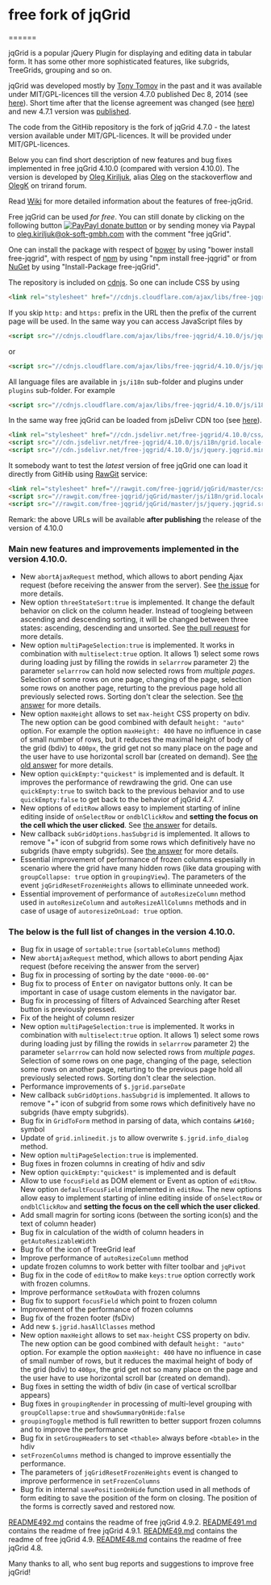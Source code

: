 # free fork of jqGrid
======

jqGrid is a popular jQuery Plugin for displaying and editing data in tabular form. It has some other more sophisticated features, like subgrids, TreeGrids, grouping and so on.

jqGrid was developed mostly by [Tony Tomov](https://github.com/tonytomov) in the past and it was available under MIT/GPL-licences till the version 4.7.0 published Dec 8, 2014 (see [here](https://github.com/tonytomov/jqGrid/tree/v4.7.0)). Short time after that the license agreement was changed (see <a href="https://github.com/tonytomov/jqGrid/commit/1b2cb55c93ee8b279f15a3faf5a2f82a98da3b4c">here</a>) and new 4.7.1 version was <a href="https://github.com/tonytomov/jqGrid/tree/v4.7.1">published</a>.

The code from the GitHib repository is the fork of jqGrid 4.7.0 - the latest version available under MIT/GPL-licences. It will be provided under MIT/GPL-licences.

Below you can find short description of new features and bug fixes implemented in free jqGrid 4.10.0 (compared with version 4.10.0). The version is developed by [Oleg Kiriljuk](https://github.com/OlegKi), alias [Oleg](http://stackoverflow.com/users/315935/oleg) on the stackoverflow and [OlegK](http://www.trirand.com/blog/?page_id=393) on trirand forum.

Read [Wiki](https://github.com/free-jqgrid/jqGrid/wiki) for more detailed information about the features of free-jqGrid.

Free jqGrid can be used *for free*. You can still donate by clicking on the following button [![PayPayl donate button](https://www.paypalobjects.com/webstatic/en_US/btn/btn_donate_pp_142x27.png)](https://www.paypal.com/cgi-bin/webscr?cmd=_s-xclick&hosted_button_id=JGTCBLQM2BYHG "Donate once-off to free jqGrid project using Paypal") or by sending money via Paypal to oleg.kiriljuk@ok-soft-gmbh.com with the comment "free jqGrid".

One can install the package with respect of [bower](http://bower.io/search/?q=free-jqgrid) by using "bower install free-jqgrid", with respect of [npm](https://www.npmjs.com/package/free-jqgrid) by using "npm install free-jqgrid" or from [NuGet](https://www.nuget.org/packages/free-jqGrid) by using "Install-Package free-jqGrid".

The repository is included on [cdnjs](https://cdnjs.com/libraries/free-jqgrid). So one can include CSS by using
```html
<link rel="stylesheet" href="//cdnjs.cloudflare.com/ajax/libs/free-jqgrid/4.10.0/css/ui.jqgrid.css">
```
If you skip `http:` and `https:` prefix in the URL then the prefix of the current page will be used. In the same way you can access JavaScript files by
```html
<script src="//cdnjs.cloudflare.com/ajax/libs/free-jqgrid/4.10.0/js/jquery.jqgrid.min.js"></script>
```
or
```html
<script src="//cdnjs.cloudflare.com/ajax/libs/free-jqgrid/4.10.0/js/jquery.jqgrid.src.js"></script>
```
All language files are available in `js/i18n` sub-folder and plugins under `plugins` sub-folder. For example
```html
<script src="//cdnjs.cloudflare.com/ajax/libs/free-jqgrid/4.10.0/js/i18n/grid.locale-de.js"></script>
```

In the same way free jqGrid can be loaded from jsDelivr CDN too (see [here](http://www.jsdelivr.com/#!free-jqgrid)). 
```html
<link rel="stylesheet" href="//cdn.jsdelivr.net/free-jqgrid/4.10.0/css/ui.jqgrid.css">
<script src="//cdn.jsdelivr.net/free-jqgrid/4.10.0/js/i18n/grid.locale-de.js"></script>
<script src="//cdn.jsdelivr.net/free-jqgrid/4.10.0/js/jquery.jqgrid.min.js"></script>
```

It somebody want to test the *latest* version of free jqGrid one can load it directly from GitHib using [RawGit](http://rawgit.com/) service:
```html
<link rel="stylesheet" href="//rawgit.com/free-jqgrid/jqGrid/master/css/ui.jqgrid.css">
<script src="//rawgit.com/free-jqgrid/jqGrid/master/js/i18n/grid.locale-de.js"></script>
<script src="//rawgit.com/free-jqgrid/jqGrid/master/js/jquery.jqgrid.src.js"></script>
```

Remark: the above URLs will be available **after publishing** the release of the version of 4.10.0

### Main new features and improvements implemented in the version 4.10.0.

* New `abortAjaxRequest` method, which allows to abort pending Ajax request (before receiving the answer from the server). See [the issue](https://github.com/free-jqgrid/jqGrid/issues/131) for more details.
* New option `threeStateSort:true` is implemented. It change the default behavior on click on the column header. Instead of toogleing between ascending and descending sorting, it will be changed between three states: ascending, descending and unsorted. See [the pull request](https://github.com/free-jqgrid/jqGrid/pull/141) for more details.
* New option `multiPageSelection:true` is implemented. It works in combination with `multiselect:true` option. It allows 1) select some rows during loading just by filling the rowids in `selarrrow` parameter 2) the parameter `selarrrow` can hold now selected rows from *multiple pages*. Selection of some rows on one page, changing of the page, selection some rows on another page, returting to the previous page hold all previously selected rows. Sorting don't clear the selection. See [the answer](http://stackoverflow.com/a/33021115/315935) for more details.
* New option `maxHeight` allows to set `max-height` CSS property on bdiv. The new option can be good combined with default `height: "auto"` option. For example the option `maxHeight: 400` have no influence in case of small number of rows, but it reduces the maximal height of body of the grid (bdiv) to `400px`, the grid get not so many place on the page and the user have to use horizontal scroll bar (created on demand). See [the old answer](http://stackoverflow.com/a/5896432/315935) for more details.
* New option `quickEmpty:"quickest"` is implemented and is default. It improves the performance of rewdrawing the grid. One can use `quickEmpty:true` to switch back to the previous behavior and to use `quickEmpty:false` to get back to the behavior of jqGrid 4.7.
* New options of `editRow` allows easy to implement starting of inline editing inside of `onSelectRow` or `ondblClickRow` and **setting the focus on the cell which the user clicked**. See [the answer](http://stackoverflow.com/a/33174711/315935) for details.
* New callback `subGridOptions.hasSubgrid` is implemented. It allows to remove "+" icon of subgrid from some rows which definitively have no subgrids (have empty subgrids). See [the answer](http://stackoverflow.com/a/32744570/315935) for more details.
* Essential improvement of performance of frozen columns espesially in scenario where the grid have many hidden rows (like data grouping with `groupCollapse: true` option in `groupingView`). The parameters of the event `jqGridResetFrozenHeights` allows to elliminate unneeded work.
* Essential improvement of performance of `autoResizeColumn` method used in `autoResizeColumn` and `autoResizeAllColumns` methods and in case of usage of `autoresizeOnLoad: true` option.

### The below is the full list of changes in the version 4.10.0.

* Bug fix in usage of `sortable:true` (`sortableColumns` method)
* New `abortAjaxRequest` method, which allows to abort pending Ajax request (before receiving the answer from the server)
* Bug fix in processing of sorting by the date `"0000-00-00"`
* Bug fix to process of <kbd>Enter</kbd> on navigator buttons only. It can be important in case of usage custom elements in the navigator bar.
* Bug fix in processing of filters of Advainced Searching after Reset button is previously pressed.
* Fix of the height of column resizer
* New option `multiPageSelection:true` is implemented. It works in combination with `multiselect:true` option. It allows 1) select some rows during loading just by filling the rowids in `selarrrow` parameter 2) the parameter `selarrrow` can hold now selected rows from *multiple pages*. Selection of some rows on one page, changing of the page, selection some rows on another page, returting to the previous page hold all previously selected rows. Sorting don't clear the selection.
* Performance improvements of `$.jgrid.parseDate`
* New callback `subGridOptions.hasSubgrid` is implemented. It allows to remove "+" icon of subgrid from some rows which definitively have no subgrids (have empty subgrids).
* Bug fix in `GridToForm` method in parsing of data, which contains `&#160;` symbol
* Update of `grid.inlinedit.js` to allow overwrite `$.jgrid.info_dialog` method.
* New option `multiPageSelection:true` is implemented.
* Bug fixes in frozen columns in creating of hdiv and sdiv
* New option `quickEmpty:"quickest"` is implemented and is default
* Allow to use `focusField` as DOM element or Event as option of `editRow`. New option `defaultFocusField` implemented in `editRow`. The new options allow easy to implement starting of inline editing inside of `onSelectRow` or `ondblClickRow` and **setting the focus on the cell which the user clicked**.
* Add small magrin for sorting icons (between the sorting icon(s) and the text of column header)
* Bug fix in calculation of the width of column headers in `getAutoResizableWidth`
* Bug fix of the icon of TreeGrid leaf
* Improve performance of `autoResizeColumn` method
* update frozen columns to work better with filter toolbar and `jqPivot`
* Bug fix in the code of `editRow` to make `keys:true` option correctly work with frozen columns.
* Improve performance `setRowData` with frozen columns
* Bug fix to support `focusField` which point to frozen column
* Improvement of the performance of frozen columns
* Bug fix of the frozen footer (fsDiv)
* Add new `$.jgrid.hasAllClasses` method
* New option `maxHeight` allows to set `max-height` CSS property on bdiv. The new option can be good combined with default `height: "auto"` option. For example the option `maxHeight: 400` have no influence in case of small number of rows, but it reduces the maximal height of body of the grid (bdiv) to `400px`, the grid get not so many place on the page and the user have to use horizontal scroll bar (created on demand).
* Bug fixes in setting the width of bdiv (in case of vertical scrollbar appears)
* Bug fixes in `groupingRender` in processing of multi-level grouping with `groupCollapse:true` and `showSummaryOnHide:false`
* `groupingToggle` method is full rewritten to better support frozen columns and to improve the performance
* Bug fix in `setGroupHeaders` to set `<thable>` always before `<btable>` in the hdiv
* `setFrozenColumns` method is changed to improve essentially the performance.
* The parameters of `jqGridResetFrozenHeights` event is changed to improve performence in `setFrozenColumns`
* Bug fix in internal `savePositionOnHide` function used in all methods of form editing to save the position of the form on closing. The position of the forms is correctly saved and restored now.

[README492.md](https://github.com/free-jqgrid/jqGrid/blob/master/README492.md) contains the readme of free jqGrid 4.9.2.
[README491.md](https://github.com/free-jqgrid/jqGrid/blob/master/README491.md) contains the readme of free jqGrid 4.9.1.
[README49.md](https://github.com/free-jqgrid/jqGrid/blob/master/README49.md) contains the readme of free jqGrid 4.9.
[README48.md](https://github.com/free-jqgrid/jqGrid/blob/master/README48.md) contains the readme of free jqGrid 4.8.

Many thanks to all, who sent bug reports and suggestions to improve free jqGrid!
